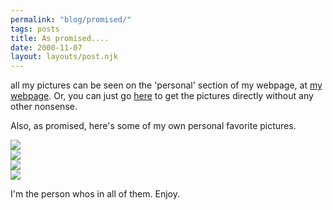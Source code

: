 ```yaml
---
permalink: "blog/promised/"
tags: posts
title: As promised....
date: 2000-11-07
layout: layouts/post.njk
---
```


all my pictures can be seen on the 'personal' section of my webpage, at [my webpage][1]. Or, you can just go [here][2] to get the pictures directly without any other nonsense.

Also, as promised, here's some of my own personal favorite pictures.

![][3]  
![][4]  
![][5]  
![][6] 

I'm the person whos in all of them. Enjoy.

 [1]: http://www.timwasson.com/
 [2]: http://members.nbci.com/_XMCM/wasson/Page.html
 [3]: http://members.nbci.com/_XMCM/wasson/bricemollytim.jpg
 [4]: http://members.nbci.com/_XMCM/wasson/marktim.jpg
 [5]: http://members.nbci.com/_XMCM/wasson/mullensmollytim.jpg
 [6]: http://members.nbci.com/_XMCM/wasson/timsteph.jpg